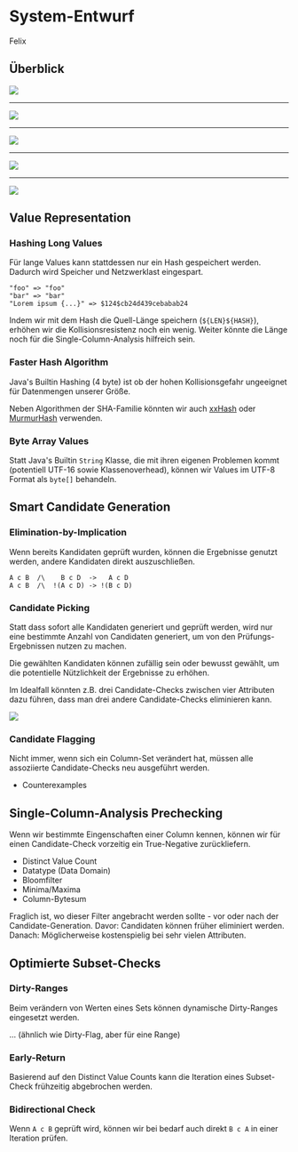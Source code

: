 # System-Entwurf

Felix

## Überblick

![](imgs/system-basic.drawio.svg)

---

![](imgs/datagen-datanode.drawio.svg)

---

![](imgs/masternode-datanode.drawio.svg)

---

![](imgs/datanode-merge.drawio.svg)

---

![](imgs/masternode-cycle.drawio.svg)

## Value Representation

### Hashing Long Values

Für lange Values kann stattdessen nur ein Hash gespeichert werden. Dadurch wird Speicher und Netzwerklast eingespart.

```
"foo" => "foo"
"bar" => "bar"
"Lorem ipsum {...}" => $124$cb24d439cebabab24
```

Indem wir mit dem Hash die Quell-Länge speichern (`${LEN}${HASH}`), erhöhen wir die Kollisionsresistenz noch ein wenig. Weiter könnte die Länge noch für die Single-Column-Analysis hilfreich sein. 

### Faster Hash Algorithm

Java's Builtin Hashing (4 byte) ist ob der hohen Kollisionsgefahr ungeeignet für Datenmengen unserer Größe.

Neben Algorithmen der SHA-Familie könnten wir auch [xxHash](https://github.com/Cyan4973/xxHash) oder [MurmurHash](https://en.wikipedia.org/wiki/MurmurHash) verwenden.

### Byte Array Values

Statt Java's Builtin `String` Klasse, die mit ihren eigenen Problemen kommt (potentiell UTF-16 sowie Klassenoverhead), können wir Values im UTF-8 Format als `byte[]` behandeln.

## Smart Candidate Generation

### Elimination-by-Implication

Wenn bereits Kandidaten geprüft wurden, können die Ergebnisse genutzt werden, andere Kandidaten direkt auszuschließen.

```
A c B  /\    B c D  ->   A c D
A c B  /\  !(A c D) -> !(B c D)
```

### Candidate Picking

Statt dass sofort alle Kandidaten generiert und geprüft werden, wird nur eine bestimmte Anzahl von Candidaten generiert, um von den Prüfungs-Ergebnissen nutzen zu machen.

Die gewählten Kandidaten können zufällig sein oder bewusst gewählt, um die potentielle Nützlichkeit der Ergebnisse zu erhöhen. 

Im Idealfall könnten z.B. drei Candidate-Checks zwischen vier Attributen dazu führen, dass man drei andere Candidate-Checks eliminieren kann. 

![](imgs/ideal-implication.drawio.svg)

### Candidate Flagging

Nicht immer, wenn sich ein Column-Set verändert hat, müssen alle assoziierte Candidate-Checks neu ausgeführt werden. 

* Counterexamples

## Single-Column-Analysis Prechecking

Wenn wir bestimmte Eingenschaften einer Column kennen, können wir für einen Candidate-Check vorzeitig ein True-Negative zurückliefern.

* Distinct Value Count
* Datatype (Data Domain)
* Bloomfilter
* Minima/Maxima
* Column-Bytesum

Fraglich ist, wo dieser Filter angebracht werden sollte - vor oder nach der Candidate-Generation. Davor: Candidaten können früher eliminiert werden. Danach: Möglicherweise kostenspielig bei sehr vielen Attributen.

## Optimierte Subset-Checks

### Dirty-Ranges

Beim verändern von Werten eines Sets können dynamische Dirty-Ranges eingesetzt werden. 

... (ähnlich wie Dirty-Flag, aber für eine Range)

### Early-Return

Basierend auf den Distinct Value Counts kann die Iteration eines Subset-Check frühzeitig abgebrochen werden.

### Bidirectional Check

Wenn `A c B` geprüft wird, können wir bei bedarf auch direkt `B c A` in einer Iteration prüfen.

